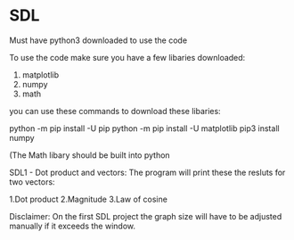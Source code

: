 # SDL

Must have python3 downloaded to use the code

To use the code make sure you have a few libaries downloaded:
1. matplotlib 
2. numpy
3. math

you can use these commands to download these libaries:

python -m pip install -U pip
python -m pip install -U matplotlib
pip3 install numpy

(The Math libary should be built into python

SDL1 - Dot product and vectors:
The program will print these the resluts for two vectors:

1.Dot product
2.Magnitude
3.Law of cosine


Disclaimer:
On the first SDL project the graph size will have to be adjusted manually if it exceeds the window.
